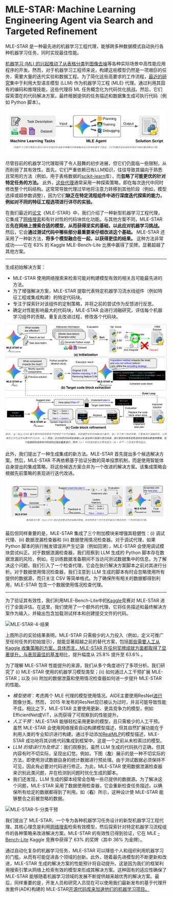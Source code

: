 # MLE-STAR: Machine Learning Engineering Agent via Search and Targeted Refinement

MLE-STAR 是一种最先进的机器学习工程代理，能够跨多种数据模式自动执行各种机器学习任务，同时实现最佳性能。

[机器学习 (ML) 的兴起推动了从表格分类](https://arxiv.org/pdf/1603.02754)到[图像去噪](https://vciba.springeropen.com/articles/10.1186/s42492-019-0016-7)等各种实际场景中高性能应用程序的开发。然而，对于机器学习工程师来说，构建这些模型仍然是一项艰巨的任务，需要大量的迭代实验和数据工程。为了简化这些高要求的工作流程，[最近的研究](https://arxiv.org/pdf/2502.13138)集中于利用大型语言模型 (LLM) 作为机器学习工程 (MLE) 代理。通过利用其固有的编码和推理技能，这些代理将 ML 任务概念化为代码优化挑战。然后，它们探索潜在的代码解决方案，最终根据提供的任务描述和数据集生成可执行代码（例如 Python 脚本）。

![image.png](assets/ml_star_intro.png)


尽管目前的机器学习代理取得了令人鼓舞的初步进展，但它们仍面临一些限制，从而削弱了其有效性。首先，它们严重依赖已有LLM知识，往往导致其偏向于熟悉且常用的方法（例如，用于表格数据的[scikit-learn](https://www.jmlr.org/papers/volume12/pedregosa11a/pedregosa11a.pdf)库），而**忽略了可能更优的针对特定任务的方法。** 此外，[这些代理](https://arxiv.org/pdf/2402.17453)通常采用一种探索策略，即在每次迭代中同时修改整个代码结构。这常常导致代理过早地将注意力转移到其他阶段（例如，模型选择或超参数调整），因为它们**缺乏在特定流程组件中进行深度迭代探索的能力，例如对不同的特征工程选项进行详尽的实验。**

在我们最近的[论文](https://arxiv.org/abs/2506.15692)《MLE-STAR》中，我们介绍了一种新型机器学习工程代理，它集成了[网络搜索](https://cloud.google.com/vertex-ai/generative-ai/docs/grounding/grounding-with-google-search)和有针对性的代码块优化功能。与其他方案不同，MLE-STAR 首**先在网络上搜索合适的模型，从而获得坚实的基础，以此应对机器学习挑战。** 然后，它会**通过测试代码中哪些部分最重要来仔细改进这个基础。** MLE-STAR 还采用了一种新方法，**将多个模型融合在一起，以获得更佳的结果。** 这种方法非常成功——它在 63% 的 Kaggle MLE-Bench-Lite 比赛中赢得了奖牌，显著超越了其他方案。

---

生成初始解决方案：

* MLE-STAR 使用网络搜索来检索可能对构建模型有效的相关且可能最先进的方法。
* 为了增强解决方案，MLE-STAR 提取代表特定机器学习流水线组件（例如特征工程或集成构建）的特定代码块。
* 专注于探索针对该组件的定制策略，并将之前的尝试作为反馈进行反思。
* 确定对性能影响最大的代码块，MLE-STAR 会进行消融研究，评估每个机器学习组件的贡献。重复此改进过程，修改各个代码块。

![image.png](assets/ml_star_method.png)

此外，我们提出了一种生成集成的新方法。MLE-STAR 首先提出多个候选解决方案。然后，MLE-STAR 不再依赖基于验证分数的简单投票机制，而是使用智能体自身提出的集成策略，将这些候选方案合并为一个改进的解决方案。该集成策略会根据先前策略的表现进行迭代改进。

![image.png](assets/mle_star_eva.png)

最后但同样重要的是，MLE-STAR 集成了三个附加模块来增强其稳健性：(i) 调试代理、(ii) 数据泄漏检查器和 (iii) 数据使用情况检查器。对于调试代理，如果 Python 脚本的执行触发错误并产生记录（例如回溯），MLE-STAR 会使用调试模块尝试纠正。对于数据泄漏检查器，我们观察到 LLM 生成的 Python 脚本存在数据泄漏的风险，例如，在训练数据准备期间不当访问测试数据集中的信息。为了解决这个问题，我们引入了一个检查代理，它会在执行解决方案脚本之前对其进行分析。对于数据使用情况检查器，我们注意到 LLM 生成的脚本有时会忽略使用所有提供的数据源，而只关注 CSV 等简单格式。为了确保所有相关的数据都得到利用，MLE-STAR 包含一个数据使用情况检查代理。

---

为了验证其有效性，我们利用MLE-Bench-Lite中的[Kaggle](https://www.kaggle.com/)竞赛对 MLE-STAR 进行了全面评估。在这里，我们使用了一个额外的代理，它将任务描述和最终解决方案作为输入，并输出包含加载测试样本和创建提交文件的代码。

![MLE-STAR-4-结果](https://storage.googleapis.com/gweb-research2023-media/images/MLE-STAR-4-Results.width-1250.png)

上图所示的实验结果表明，MLE-STAR 只需极少的人力投入（例如，定义可推广至任何任务的初始提示），就能显著超越之前的替代方案，包括[那些需要人工从 Kaggle 收集策略的方案。具体而言，MLE-STAR 在任何奖牌成就方面都取得了显著提升，与表现最佳的](https://arxiv.org/pdf/2402.17453)[基准](https://arxiv.org/pdf/2502.13138)相比，提升幅度从 25.8% 提升至 63.6% 。

为了理解 MLE-STAR 性能提升的来源，我们从多个角度进行了多项分析。我们研究了 (i) MLE-STAR 使用的机器学习模型类型；(ii) 如何通过人工干预扩展 MLE-STAR；以及 (iii) 附加的数据泄露和使用情况检查器如何进一步提升 MLE-STAR 的性能。

* *模型使用*：考虑两个 MLE 代理的模型使用情况。AIDE主要使用ResNet[进行](https://arxiv.org/pdf/2502.13138)图像分类。然而， 2015 年发布的ResNet现已被认为过时，并且可能导致性能不佳。相比之下，MLE-STAR 主要使用更新、更具竞争力的模型，例如EfficientNet或ViT，从而获得了可观察到的性能提升。
* *人工干预*：MLE-STAR 能够轻松采用更新的模型，且只需极少的人工干预。虽然 MLE-STAR 会使用网络搜索自动构建模型描述，但其自然扩展功能在于利用人类的专业知识进行构建。通过手动添加[RealMLP](https://arxiv.org/pdf/2407.04491)的模型描述，MLE-STAR 成功地将其训练代码集成到框架中，这是一个之前从未检索过的模型。
* *LLM 的错误行为及修正*：我们观察到，虽然 LLM 生成的代码执行正确，但其内容有时不切实际，呈现出幻觉。例如，下图（**左**）展示的是一种不切实际的方法，即使用测试数据自身的统计数据进行预处理。由于测试数据必须保持不可见，因此有必要对代码进行修正。为此，MLE-STAR 使用数据泄漏检查器来识别此类问题，并在检测到问题时优化生成的脚本。
* 我们还发现，LLM 生成的脚本经常会忽略一些已提供的数据源。为了解决这个问题，MLE-STAR 采用了数据使用检查器，它会重新检查任务描述，以确保所有给定的数据都得到了利用。如（**右**）所示，这种设计使 MLE-STAR 能够整合之前被忽略的数据。

![MLE-STAR-5-分类干预](https://storage.googleapis.com/gweb-research2023-media/images/MLE-STAR-5-ClassificationIntervention.width-1250.png)

我们提出了 MLE-STAR，一个专为各种机器学习任务设计的新型机器学习工程代理。其核心理念是利用[网络搜索](https://cloud.google.com/vertex-ai/generative-ai/docs/grounding/grounding-with-google-search)检索有效模型，然后探索针对特定机器学习流程组件的各种策略来改进解决方案。MLE-STAR 的有效性已得到验证，它在 MLE [-Bench-Lite](https://arxiv.org/pdf/2410.07095) Kaggle 竞赛中获得了 63% 的奖牌（其中 36% 为金牌）。

通过自动化复杂的机器学习任务，MLE-STAR 可以降低个人和组织利用机器学习的门槛，从而有可能促进各个领域的创新。此外，随着最先进模型的不断更新和改进，MLE-STAR 生成的解决方案的性能预计将自动提升。这是因为我们的框架利用搜索引擎从网络上检索有效的模型来形成其解决方案。这种固有的适应性确保了 MLE-STAR 能够随着机器学习领域的发展不断提供越来越优秀的解决方案。最后，同样重要的是，开发人员和研究人员现在可以使用我们最新发布的基于代理开发套件(ADK)构建的 MLE-STAR[开源代码库来加速他们的机器学习项目。](https://github.com/google/adk-samples/tree/main/python/agents/machine-learning-engineering)
